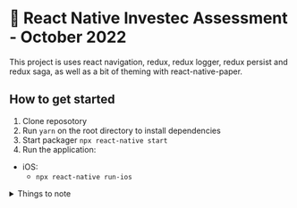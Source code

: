 # 🚀 React Native Investec Assessment - October 2022

This project is uses react navigation, redux, redux logger, redux persist and redux saga,
as well as a bit of theming with react-native-paper. 


## How to get started

1. Clone reposotory
2. Run `yarn` on the root directory to install dependencies
3. Start packager `npx react-native start`
4. Run the application:

- iOS: 
  - `npx react-native run-ios`


<details>
  <summary>Things to note</summary>

  ### What I still need to do
  1. Path resolution
  2. Unit tests
   


  ### There are sections I would have done differently, but could not due to time constraints

  - Create a central location for all colors used thoroughout the app, similar
    to what I did for the theming with the `theme-config.ts` file
  - The ButtonGroup could have also imported the various butttons from their own  locations 
  - Create a single file with key, value pairs which will contain all the strings used across the app, makes it easier to add in translations
  
  ```js

  ```
</details>
